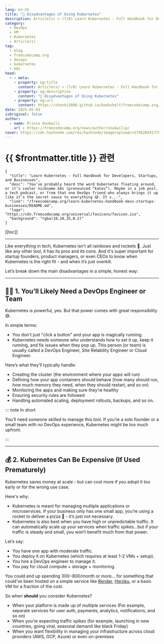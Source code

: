 ```yaml
---
lang: en-US
title: "😬 Disadvantages of Using Kubernetes"
description: Article(s) > (7/8) Learn Kubernetes - Full Handbook for Developers, Startups, and Businesses 
category:
  - DevOps
  - VM
  - Kubernetes
  - Article(s)
tag:
  - blog
  - freecodecamp.org
  - devops
  - kubernetes
  - k8s
head:
  - - meta:
    - property: og:title
      content: Article(s) > (7/8) Learn Kubernetes - Full Handbook for Developers, Startups, and Businesses
    - property: og:description
      content: "😬 Disadvantages of Using Kubernetes"
    - property: og:url
      content: https://chanhi2000.github.io/bookshelf/freecodecamp.org/learn-kubernetes-handbook-devs-startups-businesses/disadvantages-of-using-kubernetes.html
date: 2025-05-03
isOriginal: false
author:
  - name: Prince Onukwili
    url : https://freecodecamp.org/news/author/onukwilip/
cover: https://cdn.hashnode.com/res/hashnode/image/upload/v1746205417767/d9d6b0d3-f2a5-44eb-83b5-d1a614bead9f.png
---
```


# {{ $frontmatter.title }} 관련

```component VPCard
{
  "title": "Learn Kubernetes - Full Handbook for Developers, Startups, and Businesses",
  "desc": "You’ve probably heard the word Kubernetes floating around, or it’s cooler nickname k8s (pronounced “kates“). Maybe in a job post, a tech podcast, or from that one DevOps friend who always brings it up like it’s the secret sauce to everything 😅. It s...",
  "link": "/freecodecamp.org/learn-kubernetes-handbook-devs-startups-businesses/README.md",
  "logo": "https://cdn.freecodecamp.org/universal/favicons/favicon.ico",
  "background": "rgba(10,10,35,0.2)"
}
```

[[toc]]

---

<SiteInfo
  name="Learn Kubernetes - Full Handbook for Developers, Startups, and Businesses"
  desc="You’ve probably heard the word Kubernetes floating around, or it’s cooler nickname k8s (pronounced “kates“). Maybe in a job post, a tech podcast, or from that one DevOps friend who always brings it up like it’s the secret sauce to everything 😅. It s..."
  url="https://freecodecamp.org/news/learn-kubernetes-handbook-devs-startups-businesses#heading-disadvantages-of-using-kubernetes"
  logo="https://cdn.freecodecamp.org/universal/favicons/favicon.ico"
  preview="https://cdn.hashnode.com/res/hashnode/image/upload/v1746205417767/d9d6b0d3-f2a5-44eb-83b5-d1a614bead9f.png"/>

Like everything in tech, Kubernetes isn’t all rainbows and rockets 🚀. Just like any other tool, it has its pros and its cons. And it's super important for startup founders, product managers, or even CEOs to know when Kubernetes is the right fit - and when it’s just overkill.

Let’s break down the main disadvantages in a simple, honest way:

---

## 👨‍🔧 1. You’ll Likely Need a DevOps Engineer or Team

Kubernetes is powerful, yes. But that power comes with great responsibility 😅.

In simple terms:

- You don't just "click a button" and your app is magically running.
- Kubernetes needs someone who understands how to set it up, keep it running, and fix issues when they pop up. This person (or team) is usually called a DevOps Engineer, SIte Relability Engineer or Cloud Engineer.

Here’s what they’ll typically handle:

- Creating the cluster (the environment where your apps will run)
- Defining how your app containers should behave (how many should run, how much memory they need, when they should restart, and so on)
- Monitoring the apps and making sure they’re healthy
- Ensuring security rules are followed
- Handling automated scaling, deployment rollouts, backups, and so on.

::: note In short

You’ll need someone skilled to manage this tool. If you’re a solo founder or a small team with no DevOps experience, Kubernetes might be too much upfront.

:::

---

## 💰 2. Kubernetes Can Be Expensive (If Used Prematurely)

Kubernetes saves money at scale - but can cost more if you adopt it too early or for the wrong use case.

Here's why:

- Kubernetes is meant for managing multiple applications or microservices. If your business only has one small app, you’re using a rocket to deliver a pizza 🍕 - it’s just not necessary.
- Kubernetes is also best when you have high or unpredictable traffic. It can automatically scale up your services when traffic spikes...but if your traffic is steady and small, you won’t benefit much from that power.

Let’s say:

- You have one app with moderate traffic.
- You deploy it on Kubernetes (which requires at least 1-2 VMs + setup).
- You hire a DevOps engineer to manage it.
- You pay for cloud compute + storage + monitoring.

You could end up spending $300-$800/month or more... for something that could’ve been hosted on a simple service like [<FontIcon icon="fas fa-globe"/>Render](https://render.com), [<FontIcon icon="fas fa-globe"/>Heroku](https://heroku.com), or a basic VM for a fraction of the cost.

So when **should** you consider Kubernetes?

- When your platform is made up of multiple services (For example, separate services for user auth, payments, analytics, notifications, and so on)
- When you’re expecting traffic spikes (for example, launching in new countries, going viral, seasonal demand like black Friday)
- When you want flexibility in managing your infrastructure across cloud providers (AWS, GCP, Azure) or even on-premises